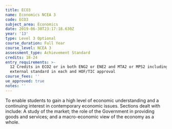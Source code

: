 ```yaml
---
title: ECO3
name: Economics NCEA 3
code: ECO3
subject_area: Economics
date: 2019-06-30T23:17:18.630Z
year: '13'
type: Level 3 Optional
course_duration: Full Year
course_level: NCEA 3
assessment_type: Achievement Standard
credits: 18-24
entry_requirements: >-
  12 Credits in ECO2 or in both ENG2 or ENE2 and MTA2 or MPS2 including 1
  external standard in each and HOF/TIC approval
course_fees: ''
ue_approved: true
notes: ''
---
```

To enable students to gain a high level of economic understanding and a continuing interest in contemporary economic issues. Sections dealt with include: A study of the market; the role of the Government in providing goods and services; and a macro-economic view of the economy as a whole.
